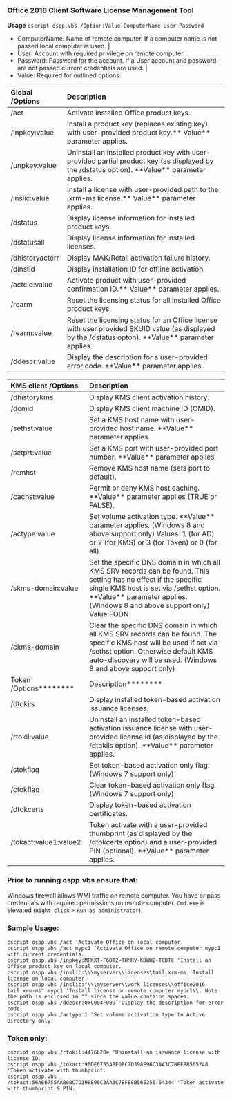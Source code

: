 ### Office 2016 Client Software License Management Tool


**Usage**
  `cscript ospp.vbs /Option:Value ComputerName User Password`
 * ComputerName: Name of remote computer. If a computer name is not passed local computer is used. |
 * User: Account with required privilege on remote computer.
 * Password: Password for the account. If a User account and password are not passed current credentials are used. |
 * Value: Required for outlined options.

| Global /Options | Description |
|:---|:---|
| /act | Activate installed Office product keys. |
| /inpkey:value | Install a product key (replaces existing key) with user-provided product key.** Value\*\* parameter applies. |
| /unpkey:value | Uninstall an installed product key with user-provided partial product key (as displayed by the /dstatus option). **Value\*\* parameter applies. |
| /inslic:value | Install a license with user-provided path to the .xrm-ms license.** Value\*\* parameter applies. |
| /dstatus | Display license information for installed product keys. |
| /dstatusall | Display license information for installed licenses. |
| /dhistoryacterr | Display MAK/Retail activation failure history. |
| /dinstid | Display installation ID for offline activation. |
| /actcid:value | Activate product with user-provided confirmation ID.** Value\*\* parameter applies. |
| /rearm | Reset the licensing status for all installed Office product keys. |
| /rearm:value | Reset the licensing status for an Office license with user provided SKUID value (as displayed by the /dstatus opton). **Value\*\* parameter applies. |
| /ddescr:value | Display the description for a user-provided error code. **Value\*\* parameter applies. |

| KMS client /Options | Description |
|:---|:---|
| /dhistorykms | Display KMS client activation history. |
| /dcmid | Display KMS client machine ID (CMID). |
| /sethst:value | Set a KMS host name with user-provided host name. **Value\*\* parameter applies. |
| /setprt:value | Set a KMS port with user-provided port number. **Value\*\* parameter applies. |
| /remhst | Remove KMS host name (sets port to default). |
| /cachst:value | Permit or deny KMS host caching. **Value\*\* parameter applies (TRUE or FALSE). |
| /actype:value | Set volume activation type. **Value\*\* parameter applies. (Windows 8 and above support only) Values: 1 (for AD) or 2 (for KMS) or 3 (for Token) or 0 (for all). |
| /skms-domain:value | Set the specific DNS domain in which all KMS SRV records can be found. This setting has no effect if the specific single KMS host is set via /sethst option. **Value\*\* parameter applies. (Windows 8 and above support only) Value:FQDN |
| /ckms-domain | Clear the specific DNS domain in which all KMS SRV records can be found. The specific KMS host will be used if set via /sethst option. Otherwise default KMS auto-discovery will be used. (Windows 8 and above support only) |
| Token /Options******** | Description******** |
| /dtokils | Display installed token-based activation issuance licenses. |
| /rtokil:value | Uninstall an installed token-based activation issuance license with user-provided license id (as displayed by the /dtokils option). **Value\*\* parameter applies. |
| /stokflag | Set token-based activation only flag. (Windows 7 support only) |
| /ctokflag | Clear token-based activation only flag. (Windows 7 support only) |
| /dtokcerts | Display token-based activation certificates. |
| /tokact:value1:value2 | Token activate with a user-provided thumbprint (as displayed by the /dtokcerts option) and a user-provided PIN (optional). **Value\*\* parameter applies. |

### Prior to running ospp.vbs ensure that:
Windows firewall allows WMI traffic on remote computer.
You have or pass credentials with required permissions on remote computer.
`Cmd.exe` is elevated (`Right click` > `Run as administrator`).

### Sample Usage:
```
cscript ospp.vbs /act 'Activate Office on local computer.
cscript ospp.vbs /act mypc1 'Activate Office on remote computer mypc1 with current credentials.
cscript ospp.vbs /inpkey:MFKXT-F6DT2-THMRV-KDWH2-TCDTC 'Install an Office product key on local computer.
cscript ospp.vbs /inslic:\\\myserver\\licenses\tail.xrm-ms 'Install license on local computer.
cscript ospp.vbs /inslic:"\\\myserver\\work licenses\\office2016 tail.xrm-ms" mypc1 'Install license on remote computer mypc1\\. Note the path is enclosed in "" since the value contains spaces.
cscript ospp.vbs /ddescr:0xC004F009 'Display the description for error code.
cscript ospp.vbs /actype:1 'Set volume activation type to Active Directory only.
```
### Token only:
```
cscript ospp.vbs /rtokil:4476b20e 'Uninstall an issuance license with license ID.
cscript ospp.vbs /tokact:96DE6755ABE0BC7D398E96C3AA3C7BFE8B565248 'Token activate with thumbprint.
cscript ospp.vbs /tokact:56AE6755AAB0BC7D398E96C3AA3C7BFE8B565256:54344 'Token activate with thumbprint & PIN.
```